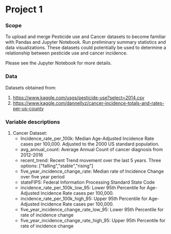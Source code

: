 # Project 1

### Scope

To upload and merge Pesticide use and Cancer datasets to become familiar with Pandas and Jupyter Notebook. Run preliminary summary statistics and data visualizations. These datasets could potentially be used to determine a relationship between pesticide use and cancer incidence.

Please see the Jupyter Notebook for more details.

### Data
Datasets obtained from:
1. https://www.kaggle.com/usgs/pesticide-use?select=2014.csv
2. https://www.kaggle.com/dannellyz/cancer-incidence-totals-and-rates-per-us-county

### Variable descriptions
1. Cancer Dataset:
     - Incidence_rate_per_100k: Median Age-Adjusted Incidence Rate cases per 100,000. Adjusted to the 2000 US standard population.
     - avg_annual_count: Average Annual Count of cancer diagnosis from 2012-2016
     - recent_trend: Recent Trend movement over the last 5 years. Three options: ["falling","stable","rising"]
     - five_year_incidence_change_rate: Median rate of Incidence Change over five year period
     - stateFIPS: Federal Information Processing Standard State Code
     - incidence_rate_per_100k_low_95: Lower 95th Percentile for Age-Adjusted Incidence Rate cases per 100,000.
     - incidence_rate_per_100k_high_95: Upper 95th Percentile for Age-Adjusted Incidence Rate cases per 100,000.
     - five_year_incidence_change_rate_low_95: Lower 95th Percentile for rate of incidence change
     - five_year_incidence_change_rate_high_95: Upper 95th Percentile for rate of incidence change